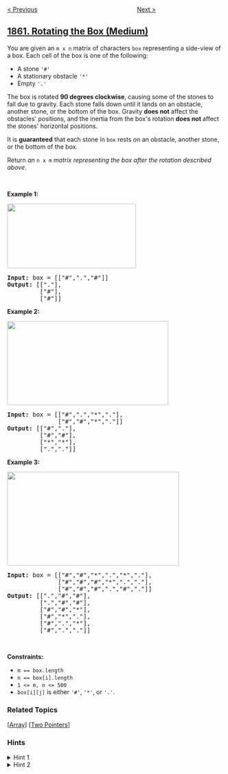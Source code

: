 <!--|This file generated by command(leetcode description); DO NOT EDIT.    |-->
<!--+----------------------------------------------------------------------+-->
<!--|@author    openset <openset.wang@gmail.com>                           |-->
<!--|@link      https://github.com/openset                                 |-->
<!--|@home      https://github.com/openset/leetcode                        |-->
<!--+----------------------------------------------------------------------+-->

[< Previous](../incremental-memory-leak "Incremental Memory Leak")
　　　　　　　　　　　　　　　　
[Next >](../sum-of-floored-pairs "Sum of Floored Pairs")

## [1861. Rotating the Box (Medium)](https://leetcode.com/problems/rotating-the-box "旋转盒子")

<p>You are given an <code>m x n</code> matrix of characters <code>box</code> representing a side-view of a box. Each cell of the box is one of the following:</p>

<ul>
	<li>A stone <code>&#39;#&#39;</code></li>
	<li>A stationary obstacle <code>&#39;*&#39;</code></li>
	<li>Empty <code>&#39;.&#39;</code></li>
</ul>

<p>The box is rotated <strong>90 degrees clockwise</strong>, causing some of the stones to fall due to gravity. Each stone falls down until it lands on an obstacle, another stone, or the bottom of the box. Gravity <strong>does not</strong> affect the obstacles&#39; positions, and the inertia from the box&#39;s rotation <strong>does not </strong>affect the stones&#39; horizontal positions.</p>

<p>It is <strong>guaranteed</strong> that each stone in <code>box</code> rests on an obstacle, another stone, or the bottom of the box.</p>

<p>Return <em>an </em><code>n x m</code><em> matrix representing the box after the rotation described above</em>.</p>

<p>&nbsp;</p>
<p><strong>Example 1:</strong></p>

<p><img alt="" src="https://assets.leetcode.com/uploads/2021/04/08/rotatingtheboxleetcodewithstones.png" style="width: 300px; height: 150px;" /></p>

<pre>
<strong>Input:</strong> box = [[&quot;#&quot;,&quot;.&quot;,&quot;#&quot;]]
<strong>Output:</strong> [[&quot;.&quot;],
&nbsp;        [&quot;#&quot;],
&nbsp;        [&quot;#&quot;]]
</pre>

<p><strong>Example 2:</strong></p>

<p><img alt="" src="https://assets.leetcode.com/uploads/2021/04/08/rotatingtheboxleetcode2withstones.png" style="width: 375px; height: 195px;" /></p>

<pre>
<strong>Input:</strong> box = [[&quot;#&quot;,&quot;.&quot;,&quot;*&quot;,&quot;.&quot;],
&nbsp;             [&quot;#&quot;,&quot;#&quot;,&quot;*&quot;,&quot;.&quot;]]
<strong>Output:</strong> [[&quot;#&quot;,&quot;.&quot;],
&nbsp;        [&quot;#&quot;,&quot;#&quot;],
&nbsp;        [&quot;*&quot;,&quot;*&quot;],
&nbsp;        [&quot;.&quot;,&quot;.&quot;]]
</pre>

<p><strong>Example 3:</strong></p>

<p><img alt="" src="https://assets.leetcode.com/uploads/2021/04/08/rotatingtheboxleetcode3withstone.png" style="width: 400px; height: 218px;" /></p>

<pre>
<strong>Input:</strong> box = [[&quot;#&quot;,&quot;#&quot;,&quot;*&quot;,&quot;.&quot;,&quot;*&quot;,&quot;.&quot;],
&nbsp;             [&quot;#&quot;,&quot;#&quot;,&quot;#&quot;,&quot;*&quot;,&quot;.&quot;,&quot;.&quot;],
&nbsp;             [&quot;#&quot;,&quot;#&quot;,&quot;#&quot;,&quot;.&quot;,&quot;#&quot;,&quot;.&quot;]]
<strong>Output:</strong> [[&quot;.&quot;,&quot;#&quot;,&quot;#&quot;],
&nbsp;        [&quot;.&quot;,&quot;#&quot;,&quot;#&quot;],
&nbsp;        [&quot;#&quot;,&quot;#&quot;,&quot;*&quot;],
&nbsp;        [&quot;#&quot;,&quot;*&quot;,&quot;.&quot;],
&nbsp;        [&quot;#&quot;,&quot;.&quot;,&quot;*&quot;],
&nbsp;        [&quot;#&quot;,&quot;.&quot;,&quot;.&quot;]]
</pre>

<p>&nbsp;</p>
<p><strong>Constraints:</strong></p>

<ul>
	<li><code>m == box.length</code></li>
	<li><code>n == box[i].length</code></li>
	<li><code>1 &lt;= m, n &lt;= 500</code></li>
	<li><code>box[i][j]</code> is either <code>&#39;#&#39;</code>, <code>&#39;*&#39;</code>, or <code>&#39;.&#39;</code>.</li>
</ul>

### Related Topics
  [[Array](../../tag/array/README.md)]
  [[Two Pointers](../../tag/two-pointers/README.md)]

### Hints
<details>
<summary>Hint 1</summary>
Rotate the box using the relation rotatedBox[i][j] = box[m - 1 - j][i].
</details>

<details>
<summary>Hint 2</summary>
Start iterating from the bottom of the box and for each empty cell check if there is any stone above it with no obstacles between them.
</details>
